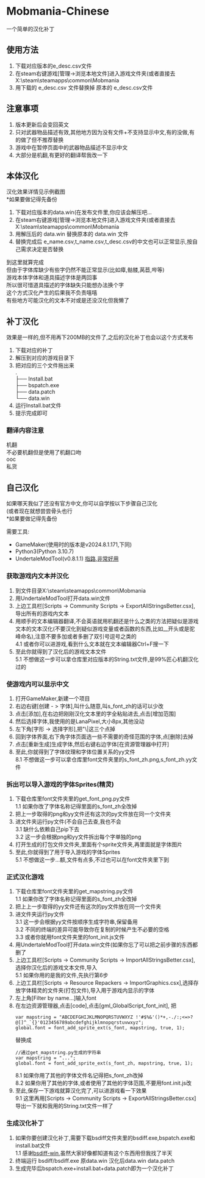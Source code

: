 # Mobmania-Chinese
一个简单的汉化补丁  

## 使用方法
1. 下载对应版本的e_desc.csv文件
2. 在steam右键游戏[管理->浏览本地文件]进入游戏文件夹(或者直接去X:\steam\steamapps\common\Mobmania
3. 用下载的 e_desc.csv 文件替换掉 原本的 e_desc.csv文件
   
## 注意事项
1. 版本更新后会变回英文
2. 只对武器物品描述有效,其他地方因为没有文件+不支持显示中文,有的没做,有的做了但不推荐替换
3. 游戏中在暂停页面中的武器物品描述不显示中文
4. 大部分是机翻,有更好的翻译帮我改一下

## 本体汉化
汉化效果详情见示例截图  
*如果要做记得先备份    

1. 下载对应版本的data.win(在发布文件里,你应该会解压吧...
2. 在steam右键游戏[管理->浏览本地文件]进入游戏文件夹(或者直接去X:\steam\steamapps\common\Mobmania
3. 用解压后的 data.win 替换原本的 data.win 文件
4. 替换完成后 e_name.csv,t_name.csv,t_desc.csv的中文也可以正常显示,按自己需求决定是否替换

到这里就算完成  
但由于字体库缺少有些字仍然不能正常显示(比如瘴,骷髅,莴苣,哔等)  
游戏本体字体和道具描述字体是两回事  
所以很可惜道具描述的字体缺失只能想办法换个字  
这个方式汉化产生的后果我不负责嘻嘻  
有些地方可能汉化的文本不对或是还没汉化但我懒了  

## 补丁汉化
效果是一样的,但不用再下200MB的文件了,之后的汉化补丁也会以这个方式发布  

1. 下载对应的补丁  
2. 解压到对应的游戏目录下  
3. 把对应的三个文件拖出来  
.  
├── Install.bat  
├── bspatch.exe  
├── data.patch  
└── data.win  
4. 运行Install.bat文件  
5. 提示完成即可  

### 翻译内容注意
机翻  
不必要机翻但是使用了机翻口吻  
ooc  
私货  

## 自己汉化
如果哪天我似了还没有官方中文,你可以自学按以下步骤自己汉化  
(或者现在就想尝尝骨头也行  
*如果要做记得先备份  

需要工具:  
- GameMaker(使用时的版本是v2024.8.1.171,下同)
- Python3(Python 3.10.7)
- UndertaleModTool(v0.8.1.1)
  [指路,非常好用](https://github.com/UnderminersTeam/UndertaleModTool)

### 获取游戏内文本并汉化
1. 到文件目录X:\steam\steamapps\common\Mobmania
2. 用UndertaleModTool打开data.win文件
3. 上边工具栏[Scripts -> Community Scripts -> ExportAllStringsBetter.csx],导出所有的游戏内文本
4. 用顺手的文本编辑器翻译,不会英语就用机翻还是什么之类的方法把疑似是游戏文本的文本汉化(不要汉化到疑似游戏变量或者函数的东西,比如__开头或是驼峰命名),注意不要多加或者多删了双引号逗号之类的  
    4.1 或者你可以进游戏,看到什么文本就在文本编辑器Ctrl+F搜一下
5. 至此你就得到了汉化后的游戏文本文件  
    5.1 不想做这一步可以拿仓库里对应版本的String.txt文件,是99%匠心机翻汉化过的

### 使游戏内可以显示中文
1. 打开GameMaker,新建一个项目
2. 右边右键[创建 - > 字体],叫什么随意,叫s_font_zh的话可以少改
3. 点击[添加],在右边把刚刚汉化文本里的字全粘贴进去,点击[增加范围]
4. 然后选择字体,我使用的是LanaPixel,大小8px,其他没动
5. 左下角[字形 -> 选择字形],把"\\|这三个点掉
6. 回到字体界面,右下角字体页面选一些不需要的奇怪范围的字体,点[删除]去掉
7. 点击[重新生成]生成字体,然后右键右边字体[在资源管理器中打开]
8. 至此,你就得到了字体纹理和字体位置关系的yy文件  
    8.1 不想做这一步可以拿仓库里font文件夹里的s_font_zh.png,s_font_zh.yy文件

### 拆出可以导入游戏的字体Sprites(精灵)
1. 下载仓库里font文件夹里的get_font_png.py文件  
    1.1 如果你改了字体名称记得里面的s_font_zh全改掉
2. 把上一步取得的png和yy文件还有这次的py文件放在同一个文件夹
3. 进文件夹运行py文件(不会自己去查,我也不会  
    3.1 缺什么依赖自己pip下去  
    3.2 这一步会根据png和yy文件拆出每个字单独的png
4. 打开生成的打包文件文件夹,里面有个sprite文件夹,再里面就是字体图片
5. 至此,你就得到了用于导入游戏的字体Sprites  
    5.1 不想做这一步...额,文件有点多,不过也可以在font文件夹里下到

### 正式汉化游戏
1. 下载仓库里font文件夹里的get_mapstring.py文件  
   1.1 如果你改了字体名称记得里面的s_font_zh全改掉
2. 把上上一步取得的yy文件还有这次的py文件放在同一个文件夹
3. 进文件夹运行py文件  
   3.1 这一步会根据yy文件按顺序生成字符串,保留备用  
   3.2 不同的终端的差异可能导致你在复制的时候产生不必要的空格  
   3.3 或者你就用font文件夹里的font_init.js文件  
4. 用UndertaleModTool打开data.win文件(如果你忘了可以把之前步骤的东西都删了
5. 上边工具栏[Scripts -> Community Scripts -> ImportAllStringsBetter.csx],选择你汉化后的游戏文本文件,导入  
   5.1 如果你用的是我的文件,先执行第6步
6. 上边工具栏[Scripts -> Resource Repackers -> ImportGraphics.csx],选择存放字体精灵的文件夹(打包文件),导入用于游戏内显示的字体
7. 左上角[Filter by name...]输入font
8. 在左边资源管理器,点击[code],点击[gml_GlobalScript_font_init],
   把
   ```
   var mapstring = "ABCDEFGHIJKLMNOPQRSTUVWXYZ !'#$%&'()*+,-./:;<=>?@[]^_`{}'0123456789abcdefghijklmnopqrstuvwxyz";  
   global.font = font_add_sprite_ext(s_font, mapstring, true, 1);
   ```
   替换成
   ```
   //通过get_mapstring.py生成的字符串
   var mapstring = "...";
   global.font = font_add_sprite_ext(s_font_zh, mapstring, true, 1);
   ```  
   8.1 如果你用了其他的字体文件名记得把s_font_zh改掉  
   8.2 如果你用了其他的字体,或者使用了其他的字体范围,不要用font.init.js改
9. 至此,保存一下游戏就算汉化完了,可以进游戏看一下效果  
    9.1 这里再用[Scripts -> Community Scripts -> ExportAllStringsBetter.csx]导出一下就和我用的String.txt文件一样了
### 生成汉化补丁
1. 如果你要创建汉化补丁,需要下载bsdiff文件夹里的bsdiff.exe,bspatch.exe和install.bat文件  
   1.1 感谢[bsdiff-win](https://github.com/reitowo/bsdiff-win),虽然大家好像都知道有这个东西用但我找了半天
2. 终端运行 bsdiff/bsdiff.exe 原data.win 汉化后data.win data.patch
3. 生成完毕后bspatch.exe+install.bat+data.patch即为一个汉化补丁
